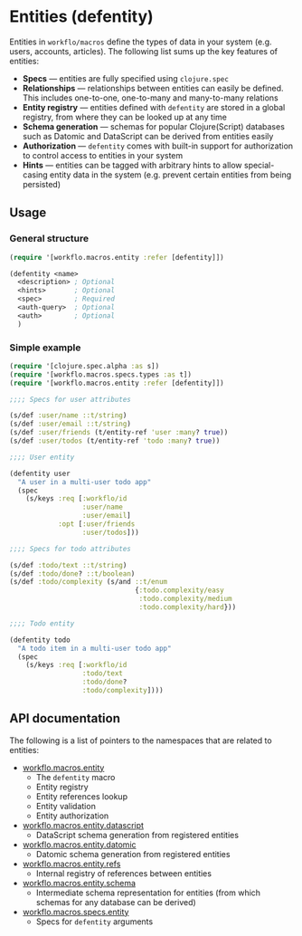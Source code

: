 # Entities (defentity)

Entities in `workflo/macros` define the types of data in your system (e.g.
users, accounts, articles). The following list sums up the key features of
entities:

* **Specs** — entities are fully specified using `clojure.spec`
* **Relationships** — relationships between entities can easily be defined.
  This includes one-to-one, one-to-many and many-to-many relations
* **Entity registry** — entities defined with `defentity` are stored
  in a global registry, from where they can be looked up at any time
* **Schema generation** — schemas for popular Clojure(Script) databases
  such as Datomic and DataScript can be derived from entities easily
* **Authorization** — `defentity` comes with built-in support for
  authorization to control access to entities in your system
* **Hints** — entities can be tagged with arbitrary hints to allow
  special-casing entity data in the system (e.g. prevent certain entities
  from being persisted)

## Usage

### General structure

```clojure
(require '[workflo.macros.entity :refer [defentity]])

(defentity <name>
  <description> ; Optional
  <hints>       ; Optional
  <spec>        ; Required
  <auth-query>  ; Optional
  <auth>        ; Optional
  )
```

### Simple example

```clojure
(require '[clojure.spec.alpha :as s])
(require '[workflo.macros.specs.types :as t])
(require '[workflo.macros.entity :refer [defentity]])

;;;; Specs for user attributes

(s/def :user/name ::t/string)
(s/def :user/email ::t/string)
(s/def :user/friends (t/entity-ref 'user :many? true))
(s/def :user/todos (t/entity-ref 'todo :many? true))

;;;; User entity

(defentity user
  "A user in a multi-user todo app"
  (spec
    (s/keys :req [:workflo/id
                  :user/name
                  :user/email]
            :opt [:user/friends
                  :user/todos]))

;;;; Specs for todo attributes

(s/def :todo/text ::t/string)
(s/def :todo/done? ::t/boolean)
(s/def :todo/complexity (s/and ::t/enum
                               {:todo.complexity/easy
                                :todo.complexity/medium
                                :todo.complexity/hard}))

;;;; Todo entity

(defentity todo
  "A todo item in a multi-user todo app"
  (spec
    (s/keys :req [:workflo/id
                  :todo/text
                  :todo/done?
                  :todo/complexity])))
```

## API documentation

The following is a list of pointers to the namespaces that are related to
entities:

* [workflo.macros.entity](workflo.macros.entity.html)
    - The `defentity` macro
    - Entity registry
    - Entity references lookup
    - Entity validation
    - Entity authorization
* [workflo.macros.entity.datascript](workflo.macros.entity.datascript.html)
    - DataScript schema generation from registered entities
* [workflo.macros.entity.datomic](workflo.macros.entity.datomic.html)
    - Datomic schema generation from registered entities
* [workflo.macros.entity.refs](workflo.macros.entity.refs.html)
    - Internal registry of references between entities
* [workflo.macros.entity.schema](workflo.macros.entity.schema.html)
    - Intermediate schema representation for entities (from which
      schemas for any database can be derived)
* [workflo.macros.specs.entity](workflo.macros.specs.entity.html)
    - Specs for `defentity` arguments